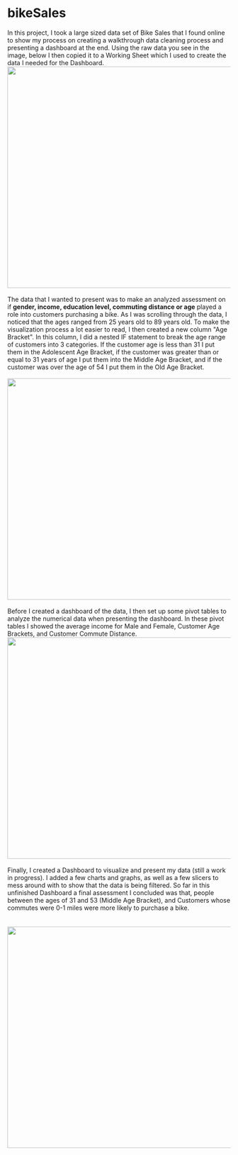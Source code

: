 # bikeSales

In this project, I took a large sized data set of Bike Sales that I found online to show my process on creating a walkthrough data cleaning process and presenting a dashboard at the end. Using the raw data you see in the image, below I then copied it to a Working Sheet which I used to create the data I needed for the Dashboard.
<br><img src="https://user-images.githubusercontent.com/44654955/170320563-c4fc0d45-ad2e-47c2-ba17-99b680dda6a9.png" width="800" height="500"></br>
<br>The data that I wanted to present was to make an analyzed assessment on if <b>gender, income, education level, commuting distance or age</b> played a role into customers purchasing a bike. As I was scrolling through the data, I noticed that the ages ranged from 25 years old to 89 years old. To make the visualization process a lot easier to read, I then created a new column "Age Bracket". In this column, I did a nested IF statement to break the age range of customers into 3 categories. If the customer age is less than 31 I put them in the Adolescent Age Bracket, if the customer was greater than or equal to 31 years of age I put them into the Middle Age Bracket, and if the customer was over the age of 54 I put them in the Old Age Bracket.</br>
<br><img src="https://user-images.githubusercontent.com/44654955/170328173-d42951f0-0424-4299-ab3f-70ec12876625.png" width="800" height="500"></br>
<br>Before I created a dashboard of the data, I then set up some pivot tables to analyze the numerical data when presenting the dashboard. In these pivot tables I showed the average income for Male and Female, Customer Age Brackets, and Customer Commute Distance.
<br><img src="https://user-images.githubusercontent.com/44654955/170330728-0281715d-8111-4340-92a5-8448a68e0273.png" width="800" height="500"></br>
<br>Finally, I created a Dashboard to visualize and present my data (still a work in progress). I added a few charts and graphs, as well as a few slicers to mess around with to show that the data is being filtered. So far in this unfinished Dashboard a final assessment I concluded was that, people between the ages of 31 and 53 (Middle Age Bracket), and Customers whose commutes were 0-1 miles were more likely to purchase a bike.</br>                                                                                                                                   
<br><img src="https://user-images.githubusercontent.com/44654955/170336422-f2578a90-6cdb-484b-af05-55d783bbfa06.png" width="800" height="500"></br>
